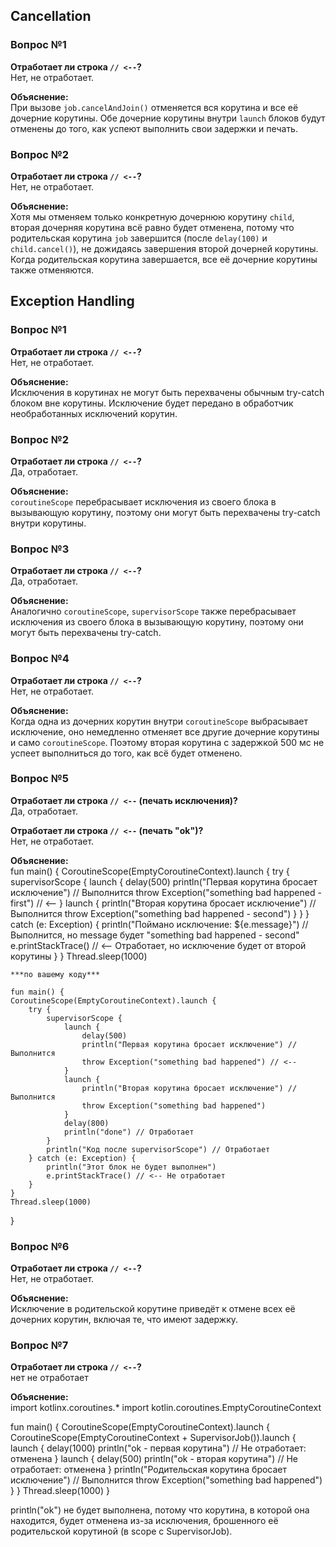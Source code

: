 
## Cancellation

### Вопрос №1
**Отработает ли строка `// <--`?**  
Нет, не отработает.

**Объяснение:**  
При вызове `job.cancelAndJoin()` отменяется вся корутина и все её дочерние корутины. Обе дочерние корутины внутри `launch` блоков будут отменены до того, как успеют выполнить свои задержки и печать.

### Вопрос №2
**Отработает ли строка `// <--`?**  
Нет, не отработает.

**Объяснение:**  
Хотя мы отменяем только конкретную дочернюю корутину `child`, вторая дочерняя корутина всё равно будет отменена, потому что родительская корутина `job` завершится (после `delay(100)` и `child.cancel()`), не дожидаясь завершения второй дочерней корутины. Когда родительская корутина завершается, все её дочерние корутины также отменяются.

## Exception Handling

### Вопрос №1
**Отработает ли строка `// <--`?**  
Нет, не отработает.

**Объяснение:**  
Исключения в корутинах не могут быть перехвачены обычным try-catch блоком вне корутины. Исключение будет передано в обработчик необработанных исключений корутин.

### Вопрос №2
**Отработает ли строка `// <--`?**  
Да, отработает.

**Объяснение:**  
`coroutineScope` перебрасывает исключения из своего блока в вызывающую корутину, поэтому они могут быть перехвачены try-catch внутри корутины.

### Вопрос №3
**Отработает ли строка `// <--`?**  
Да, отработает.

**Объяснение:**  
Аналогично `coroutineScope`, `supervisorScope` также перебрасывает исключения из своего блока в вызывающую корутину, поэтому они могут быть перехвачены try-catch.

### Вопрос №4
**Отработает ли строка `// <--`?**  
Нет, не отработает.

**Объяснение:**  
Когда одна из дочерних корутин внутри `coroutineScope` выбрасывает исключение, оно немедленно отменяет все другие дочерние корутины и само `coroutineScope`. Поэтому вторая корутина с задержкой 500 мс не успеет выполниться до того, как всё будет отменено.

### Вопрос №5
**Отработает ли строка `// <--` (печать исключения)?**  
Да, отработает.

**Отработает ли строка `// <--` (печать "ok")?**  
Нет, не отработает.

**Объяснение:**  
fun main() {
    CoroutineScope(EmptyCoroutineContext).launch {
        try {
            supervisorScope {
                launch {
                    delay(500)
                    println("Первая корутина бросает исключение") // Выполнится
                    throw Exception("something bad happened - first") // <--
                }
                launch {
                    println("Вторая корутина бросает исключение") // Выполнится
                    throw Exception("something bad happened - second")
                }
            }
        } catch (e: Exception) {
            println("Поймано исключение: ${e.message}") // Выполнится, но message будет "something bad happened - second"
            e.printStackTrace() // <--  Отработает, но исключение будет от второй корутины
        }
    }
    Thread.sleep(1000)


    

    ***по вашему коду***
    
    fun main() {
    CoroutineScope(EmptyCoroutineContext).launch {
        try {
            supervisorScope {
                launch {
                    delay(500)
                    println("Первая корутина бросает исключение") // Выполнится
                    throw Exception("something bad happened") // <--
                }
                launch {
                    println("Вторая корутина бросает исключение") // Выполнится
                    throw Exception("something bad happened")
                }
                delay(800)
                println("done") // Отработает
            }
            println("Код после supervisorScope") // Отработает
        } catch (e: Exception) {
            println("Этот блок не будет выполнен")
            e.printStackTrace() // <-- Не отработает
        }
    }
    Thread.sleep(1000)
}

### Вопрос №6
**Отработает ли строка `// <--`?**  
Нет, не отработает.

**Объяснение:**  
Исключение в родительской корутине приведёт к отмене всех её дочерних корутин, включая те, что имеют задержку.

### Вопрос №7
**Отработает ли строка `// <--`?**  
нет не отработает

**Объяснение:**  
import kotlinx.coroutines.*
import kotlin.coroutines.EmptyCoroutineContext

fun main() {
    CoroutineScope(EmptyCoroutineContext).launch {
        CoroutineScope(EmptyCoroutineContext + SupervisorJob()).launch {
            launch {
                delay(1000)
                println("ok - первая корутина") // Не отработает: отменена
            }
            launch {
                delay(500)
                println("ok - вторая корутина") // Не отработает: отменена
            }
            println("Родительская корутина бросает исключение") // Выполнится
            throw Exception("something bad happened")
        }
    }
    Thread.sleep(1000)
}

println("ok") не будет выполнена, потому что корутина, в которой она находится, будет отменена из-за исключения, брошенного её родительской корутиной (в scope с SupervisorJob).

